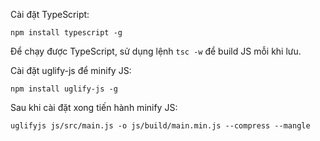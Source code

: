 Cài đặt TypeScript:

```
npm install typescript -g
```

Để chạy được TypeScript, sử dụng lệnh `tsc -w` để build JS mỗi khi lưu.

Cài đặt uglify-js để minify JS:

```
npm install uglify-js -g
```

Sau khi cài đặt xong tiến hành minify JS:

```
uglifyjs js/src/main.js -o js/build/main.min.js --compress --mangle
```
